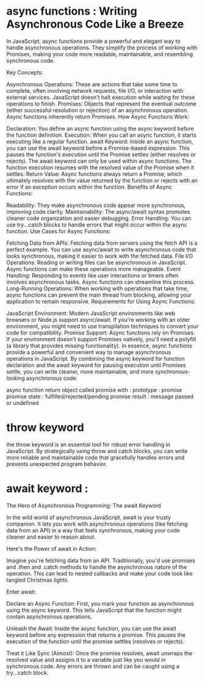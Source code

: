 # async functions : Writing Asynchronous Code Like a Breeze
In JavaScript, async functions provide a powerful and elegant way to handle asynchronous operations. They simplify the process of working with Promises, making your code more readable, maintainable, and resembling synchronous code.

Key Concepts:

Asynchronous Operations: These are actions that take some time to complete, often involving network requests, file I/O, or interaction with external services. JavaScript doesn't halt execution while waiting for these operations to finish.
Promises: Objects that represent the eventual outcome (either successful resolution or rejection) of an asynchronous operation. Async functions inherently return Promises.
How Async Functions Work:

Declaration: You define an async function using the async keyword before the function definition.
Execution: When you call an async function, it starts executing like a regular function.
await Keyword: Inside an async function, you can use the await keyword before a Promise-based expression. This pauses the function's execution until the Promise settles (either resolves or rejects).
The await keyword can only be used within async functions.
The function execution resumes with the resolved value of the Promise when it settles.
Return Value: Async functions always return a Promise, which ultimately resolves with the value returned by the function or rejects with an error if an exception occurs within the function.
Benefits of Async Functions:

Readability: They make asynchronous code appear more synchronous, improving code clarity.
Maintainability: The async/await syntax promotes cleaner code organization and easier debugging.
Error Handling: You can use try...catch blocks to handle errors that might occur within the async function.
Use Cases for Async Functions:

Fetching Data from APIs: Fetching data from servers using the fetch API is a perfect example. You can use async/await to write asynchronous code that looks synchronous, making it easier to work with the fetched data.
File I/O Operations: Reading or writing files can be asynchronous in JavaScript. Async functions can make these operations more manageable.
Event Handling: Responding to events like user interactions or timers often involves asynchronous tasks. Async functions can streamline this process.
Long-Running Operations: When working with operations that take time, async functions can prevent the main thread from blocking, allowing your application to remain responsive.
Requirements for Using Async Functions:

JavaScript Environment: Modern JavaScript environments like web browsers or Node.js support async/await. If you're working with an older environment, you might need to use transpilation techniques to convert your code for compatibility.
Promise Support: Async functions rely on Promises. If your environment doesn't support Promises natively, you'll need a polyfill (a library that provides missing functionality).
In essence, async functions provide a powerful and convenient way to manage asynchronous operations in JavaScript. By combining the async keyword for function declaration and the await keyword for pausing execution until Promises settle, you can write cleaner, more maintainable, and more synchronous-looking asynchronous code.

async function return object called promise with :
prototype : promise
promise state : fulfilled/rejected/pending
promise result : message passed or undefined

# throw keyword
 the throw keyword is an essential tool for robust error handling in JavaScript. By strategically using throw and catch blocks, you can write more reliable and maintainable code that gracefully handles errors and prevents unexpected program behavior.
 
# await keyword :
The Hero of Asynchronous Programming: The await Keyword

In the wild world of asynchronous JavaScript, await is your trusty companion. It lets you work with asynchronous operations (like fetching data from an API) in a way that feels synchronous, making your code cleaner and easier to reason about.

Here's the Power of await in Action:

Imagine you're fetching data from an API. Traditionally, you'd use promises and .then and .catch methods to handle the asynchronous nature of the operation. This can lead to nested callbacks and make your code look like tangled Christmas lights.

Enter await:

Declare an Async Function:  First, you mark your function as asynchronous using the async keyword. This tells JavaScript that the function might contain asynchronous operations.

Unleash the Await:  Inside the async function, you can use the await keyword before any expression that returns a promise. This pauses the execution of the function until the promise settles (resolves or rejects).

Treat it Like Sync (Almost): Once the promise resolves, await unwraps the resolved value and assigns it to a variable just like you would in synchronous code. Any errors are thrown and can be caught using a try...catch block.

